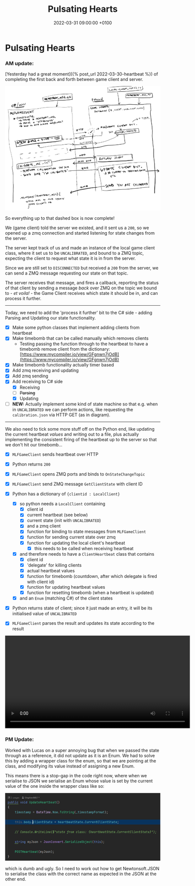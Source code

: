 ﻿---
layout: post
title:  "Pulsating Hearts"
date:   2022-03-31 09:00:00 +0100
categories: evolver
---


# Pulsating Hearts

### AM update:

[Yesterday had a great moment]({% post_url 2022-03-30-heartbeat %}) of completing the first back and forth between game client and server.

<a href="/docs/assets/images/heartbeat/hb_comms.png">
<img src="/docs/assets/images/heartbeat/hb_comms.png" width="600" alt="heartbeat comms">
</a>

So everything up to that dashed box is now complete! 

We (game client) told the server we existed, and it sent us a `200`, so we opened up a zmq connection and started listening for state changes from the server. 

The server kept track of us and made an instance of the local game client class, where it set us to be `UNCALIBRATED`, and bound to a ZMQ topic, expecting the client to request what state it is in from the server. 

Since we are still set to `DISCONNECTED` but received a `200` from the server, we can send a ZMQ message requesting our state on that topic. 

The server receives that message, and fires a callback, reporting the status of that client by sending a message _back_ over ZMQ on the topic we bound to - _et voila!_ - the Game Client receives which state it should be in, and can process it further.

---

Today, we need to add the 'process it further' bit to the C# side - adding Parsing and Updating our state functionality.

- [x] Make some python classes that implement adding clients from heartbeat
- [x] Make timebomb that can be called manually which removes clients
  - Testing passing the function through to the heartbeat to have a timebomb remove client from the dictionary: [https://www.mycompiler.io/view/GFgnwn7jOdB](https://www.mycompiler.io/view/GFgnwn7jOdB)
- [x] Make timebomb functionality actually timer based
- [x] Add zmq receiving and updating
- [x] Add zmq sending 
- [x] Add receiving to C# side
  - [x] Receiving
  - [ ] ~~Parsing~~
  - [x] Updating
- [ ] **NEW:** Actually implement some kind of state machine so that e.g. when in `UNCALIBRATED` we can perform actions, like requesting the `calibration.json` via HTTP GET (as in diagram).

---

We also need to tick some more stuff off on the Python end, like updating the current heartbeat _values_ and writing out to a file, plus actually implementing the consistent firing of the heartbeat up to the server so that we don't hit our timebomb...  

- [x] `MLFGameClient` sends heartbeat over HTTP
- [x] Python returns `200`
- [x] `MLFGameClient` opens ZMQ ports and binds to `OnStateChangeTopic`
- [x] `MLFGameClient` send ZMQ message `GetClientState` with client ID
- [x] Python has a dictionary of `{clientid : LocalClient}`
  - [x] so python needs a `LocalClient` containing
    - [x] client id
    - [x] current heartbeat (see below)
    - [x] current state (init with `UNCALIBRATED`)
    - [x] and a zmq client
    - [x] function for binding to state messages from `MLFGameClient`
    - [x] function for sending current state over zmq
    - [x] function for updating the local client's heartbeat
      - [x] this needs to be called when receiving heartbeat
  - [x] and therefore needs to have a `ClientHeartbeat` class that contains
    - [x] client id
    - [x] 'delegate' for killing clients
    - [x] actual heartbeat values
    - [x] function for timebomb (countdown, after which delegate is fired with client id)
    - [x] function for updating heartbeat values
    - [x] function for resetting timebomb (when a heartbeat is updated)
  - [x] and an `Enum` (matching C#) of the client states
- [x] Python returns state of client; since it just made an entry, it will be its initialised value of `UNCALIBRATED`
- [x] `MLFGameClient` parses the result and updates its state according to the result


<video controls width="600">
    <source src="/docs/assets/videos/2022-03-31 11-52-00-1.webm" 
            type="video/webm">
</video>

### PM Update:

Worked with Lucas on a super annoying bug that when we passed the state through as a reference, it did not update as it is an Enum. We had to solve this by adding a wrapper class for the enum, so that we are pointing at the class, and modifying its value instead of assigning a new Enum. 

This means there is a stop-gap in the code right now, where when we serialise to JSON we serialise an Enum whose value is set by the current value of the one inside the wrapper class like so:

<a href="/docs/assets/images/heartbeat/hb_stop_gap.png">
<img src="/docs/assets/images/heartbeat/hb_stop_gap.png" width="600" alt="hb stop gap">
</a>

which is dumb and ugly. So I need to work out how to get Newtonsoft.JSON to serialise the class with the correct name as expected in the JSON at the other end.

